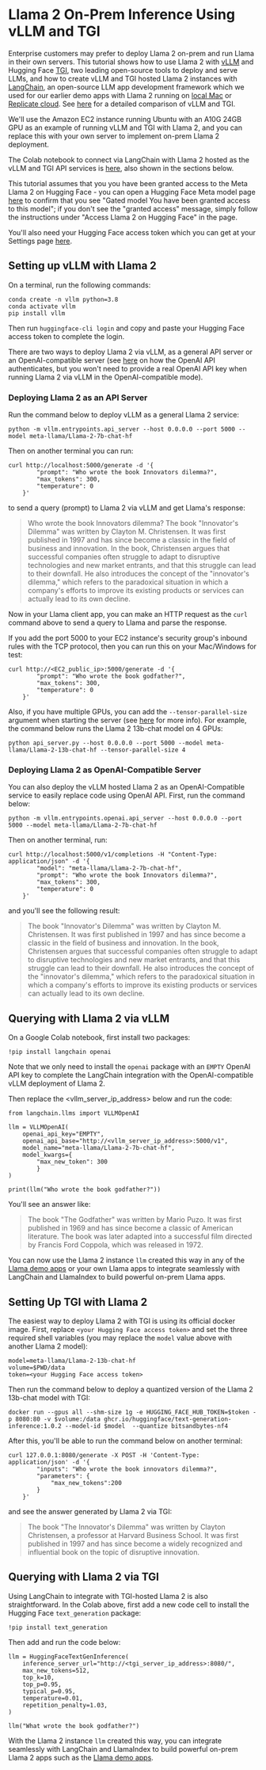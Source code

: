 # Llama 2 On-Prem Inference Using vLLM and TGI

Enterprise customers may prefer to deploy Llama 2 on-prem and run Llama in their own servers. This tutorial shows how to use Llama 2 with [vLLM](https://github.com/vllm-project/vllm) and Hugging Face [TGI](https://github.com/huggingface/text-generation-inference), two leading open-source tools to deploy and serve LLMs, and how to create vLLM and TGI hosted Llama 2 instances with [LangChain](https://www.langchain.com/), an open-source LLM app development framework which we used for our earlier demo apps with Llama 2 running on [local Mac](https://github.com/facebookresearch/llama-recipes/blob/main/demo_apps/HelloLlamaLocal.ipynb) or [Replicate cloud](https://github.com/facebookresearch/llama-recipes/blob/main/demo_apps/HelloLlamaCloud.ipynb). See [here](https://medium.com/@rohit.k/tgi-vs-vllm-making-informed-choices-for-llm-deployment-37c56d7ff705) for a detailed comparison of vLLM and TGI.

We'll use the Amazon EC2 instance running Ubuntu with an A10G 24GB GPU as an example of running vLLM and TGI with Llama 2, and you can replace this with your own server to implement on-prem Llama 2 deployment.

The Colab notebook to connect via LangChain with Llama 2 hosted as the vLLM and TGI API services is [here](https://colab.research.google.com/drive/1rYWLdgTGIU1yCHmRpAOB2D-84fPzmOJg?usp=sharing), also shown in the sections below.

This tutorial assumes that you you have been granted access to the Meta Llama 2 on Hugging Face - you can open a Hugging Face Meta model page [here](https://huggingface.co/meta-llama/Llama-2-13b-chat-hf) to confirm that you see "Gated model You have been granted access to this model"; if you don't see the "granted access" message, simply follow the instructions under "Access Llama 2 on Hugging Face" in the page. 

You'll also need your Hugging Face access token which you can get at your Settings page [here](https://huggingface.co/settings/tokens).

## Setting up vLLM with Llama 2

On a terminal, run the following commands:

```
conda create -n vllm python=3.8
conda activate vllm
pip install vllm
```

Then run `huggingface-cli login` and copy and paste your Hugging Face access token to complete the login.

There are two ways to deploy Llama 2 via vLLM, as a general API server or an OpenAI-compatible server (see [here](https://platform.openai.com/docs/api-reference/authentication) on how the OpenAI API authenticates, but you won't need to provide a real OpenAI API key when running Llama 2 via vLLM in the OpenAI-compatible mode).

### Deploying Llama 2 as an API Server

Run the command below to deploy vLLM as a general Llama 2 service:

```
python -m vllm.entrypoints.api_server --host 0.0.0.0 --port 5000 --model meta-llama/Llama-2-7b-chat-hf
```

Then on another terminal you can run:

```
curl http://localhost:5000/generate -d '{
        "prompt": "Who wrote the book Innovators dilemma?",
        "max_tokens": 300,
        "temperature": 0
    }'
```

to send a query (prompt) to Llama 2 via vLLM and get Llama's response:

> Who wrote the book Innovators dilemma? The book "Innovator's Dilemma" was written by Clayton M. Christensen. It was first published in 1997 and has since become a classic in the field of business and innovation. In the book, Christensen argues that successful companies often struggle to adapt to disruptive technologies and new market entrants, and that this struggle can lead to their downfall. He also introduces the concept of the "innovator's dilemma," which refers to the paradoxical situation in which a company's efforts to improve its existing products or services can actually lead to its own decline.

Now in your Llama client app, you can make an HTTP request as the `curl` command above to send a query to Llama and parse the response.

If you add the port 5000 to your EC2 instance's security group's inbound rules with the TCP protocol, then you can run this on your Mac/Windows for test:

```
curl http://<EC2_public_ip>:5000/generate -d '{
        "prompt": "Who wrote the book godfather?",
        "max_tokens": 300,
        "temperature": 0
    }'
```

Also, if you have multiple GPUs, you can add the `--tensor-parallel-size` argument when starting the server (see [here](https://vllm.readthedocs.io/en/latest/serving/distributed_serving.html) for more info). For example, the command below runs the Llama 2 13b-chat model on 4 GPUs:

```
python api_server.py --host 0.0.0.0 --port 5000 --model meta-llama/Llama-2-13b-chat-hf --tensor-parallel-size 4
```

### Deploying Llama 2 as OpenAI-Compatible Server

You can also deploy the vLLM hosted Llama 2 as an OpenAI-Compatible service to easily replace code using OpenAI API. First, run the command below:

```
python -m vllm.entrypoints.openai.api_server --host 0.0.0.0 --port 5000 --model meta-llama/Llama-2-7b-chat-hf
```

Then on another terminal, run:

```
curl http://localhost:5000/v1/completions -H "Content-Type: application/json" -d '{
        "model": "meta-llama/Llama-2-7b-chat-hf",
        "prompt": "Who wrote the book Innovators dilemma?",
        "max_tokens": 300,
        "temperature": 0
    }'
```
and you'll see the following result:

> The book "Innovator's Dilemma" was written by Clayton M. Christensen. It was first published in 1997 and has since become a classic in the field of business and innovation. In the book, Christensen argues that successful companies often struggle to adapt to disruptive technologies and new market entrants, and that this struggle can lead to their downfall. He also introduces the concept of the "innovator's dilemma," which refers to the paradoxical situation in which a company's efforts to improve its existing products or services can actually lead to its own decline.

## Querying with Llama 2 via vLLM

On a Google Colab notebook, first install two packages:

```
!pip install langchain openai
```

Note that we only need to install the `openai` package with an `EMPTY` OpenAI API key to complete the LangChain integration with the OpenAI-compatible vLLM deployment of Llama 2. 

Then replace the <vllm_server_ip_address> below and run the code:

```
from langchain.llms import VLLMOpenAI

llm = VLLMOpenAI(
    openai_api_key="EMPTY",
    openai_api_base="http://<vllm_server_ip_address>:5000/v1",
    model_name="meta-llama/Llama-2-7b-chat-hf",
    model_kwargs={
        "max_new_token": 300
        }
)

print(llm("Who wrote the book godfather?"))
```

You'll see an answer like:

> The book "The Godfather" was written by Mario Puzo. It was first published in 1969 and has since become a classic of American literature. The book was later adapted into a successful film directed by Francis Ford Coppola, which was released in 1972.

You can now use the Llama 2 instance `llm` created this way in any of the [Llama demo apps](https://github.com/facebookresearch/llama-recipes/tree/main/demo_apps) or your own Llama apps to integrate seamlessly with LangChain and LlamaIndex to build powerful on-prem Llama apps.

## Setting Up TGI with Llama 2

The easiest way to deploy Llama 2 with TGI is using its official docker image. First, replace `<your Hugging Face access token>` and set the three required shell variables (you may replace the `model` value above with another Llama 2 model):

```
model=meta-llama/Llama-2-13b-chat-hf
volume=$PWD/data
token=<your Hugging Face access token>
```

Then run the command below to deploy a quantized version of the Llama 2 13b-chat model with TGI:

```
docker run --gpus all --shm-size 1g -e HUGGING_FACE_HUB_TOKEN=$token -p 8080:80 -v $volume:/data ghcr.io/huggingface/text-generation-inference:1.0.2 --model-id $model  --quantize bitsandbytes-nf4
```

After this, you'll be able to run the command below on another terminal:

```
curl 127.0.0.1:8080/generate -X POST -H 'Content-Type: application/json' -d '{
        "inputs": "Who wrote the book innovators dilemma?",
        "parameters": {
            "max_new_tokens":200
        }
    }'     
```

and see the answer generated by Llama 2 via TGI:

> The book "The Innovator's Dilemma" was written by Clayton Christensen, a professor at Harvard Business School. It was first published in 1997 and has since become a widely recognized and influential book on the topic of disruptive innovation.

## Querying with Llama 2 via TGI

Using LangChain to integrate with TGI-hosted Llama 2 is also straightforward. In the Colab above, first add a new code cell to install the Hugging Face `text_generation` package:

```
!pip install text_generation
```

Then add and run the code below:

```
llm = HuggingFaceTextGenInference(
    inference_server_url="http://<tgi_server_ip_address>:8080/",
    max_new_tokens=512,
    top_k=10,
    top_p=0.95,
    typical_p=0.95,
    temperature=0.01,
    repetition_penalty=1.03,
)

llm("What wrote the book godfather?")
```

With the Llama 2 instance `llm` created this way, you can integrate seamlessly with LangChain and LlamaIndex to build powerful on-prem Llama 2 apps such as the [Llama demo apps](https://github.com/facebookresearch/llama-recipes/tree/main/demo_apps).

